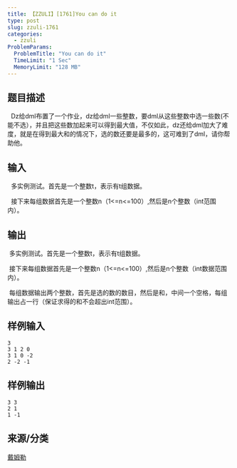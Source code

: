 ```yaml
---
title: 【ZZULI】[1761]You can do it
type: post
slug: zzuli-1761
categories:
  - zzuli
ProblemParams:
  ProblemTitle: "You can do it"
  TimeLimit: "1 Sec"
  MemoryLimit: "128 MB"
---
```


## 题目描述

  Dz给dml布置了一个作业，dz给dml一些整数，要dml从这些整数中选一些数(不能不选），并且把这些数加起来可以得到最大值，不仅如此，dz还给dml加大了难度，就是在得到最大和的情况下，选的数还要是最多的，这可难到了dml，请你帮助他。

## 输入

  多实例测试。首先是一个整数t，表示有t组数据。

  接下来每组数据首先是一个整数n（1<=n<=100）,然后是n个整数（int范围内）。

## 输出

 多实例测试。首先是一个整数t，表示有t组数据。

 接下来每组数据首先是一个整数n（1<=n<=100）,然后是n个整数（int数据范围内）。

 每组数据输出两个整数，首先是选的数的数目，然后是和，中间一个空格，每组输出占一行（保证求得的和不会超出int范围）。

## 样例输入

```
3
3 1 2 0
3 1 0 -2
2 -2 -1
```

## 样例输出

```
3 3
2 1
1 -1
```

## 来源/分类

[戴姆勒](https://web.archive.org/web/http://acm.zzuli.edu.cn/problemset.php?search=%E6%88%B4%E5%A7%86%E5%8B%92)
